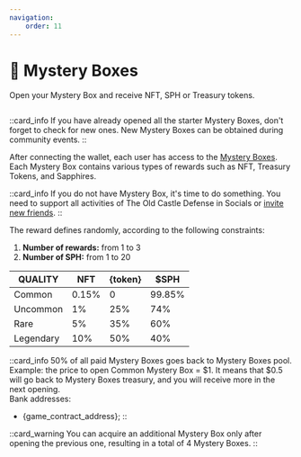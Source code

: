```yaml
---
navigation:
    order: 11
---
```


# 🎁 Mystery Boxes

<p>Open your Mystery Box and receive NFT, SPH or Treasury tokens.</p>

<img src="/assets/docs/.gitbook/assets/mystery_boxes_{blockchain}_{token}.png" alt="">

::card_info
If you have already opened all the starter Mystery Boxes, don't forget to check for new ones. 
New Mystery Boxes can be obtained during community events.
::

<div>

After connecting the wallet, each user has access to 
the <a href="https://theoldcastle.xyz/{blockchain}/{token}/mysterybox" target="_blanc" class="doc-link">Mystery Boxes</a>[](). Each Mystery Box contains various 
types of rewards such as NFT, Treasury Tokens, and Sapphires.
</div>

::card_info
If you do not have Mystery Box, it's time to do something. You need to support all activities of The 
Old Castle Defense in Socials or [invite new friends](decentralized-referral-system-drs.md).
::

<div>

The reward defines randomly, according to the following constraints:
1. **Number of rewards:** from 1 to 3
2. **Number of SPH:** from 1 to 20
</div>

<table class="docs-table">
  <thead>
    <tr>
      <th>QUALITY</th>
      <th>NFT</th>
      <th>{token}</th>
      <th>$SPH</th>
    </tr>
  </thead>
  <tbody>
    <tr>
      <td><span class="docs-mbox common">Common</span></td>
      <td>0.15%</td>
      <td>0</td>
      <td>99.85%</td>
    </tr>
    <tr>
      <td><span class="docs-mbox uncommon">Uncommon</span></td>
      <td>1%</td>
      <td>25%</td>
      <td>74%</td>
    </tr>
    <tr>
      <td><span class="docs-mbox rare">Rare</span></td>
      <td>5%</td>
      <td>35%</td>
      <td>60%</td>
    </tr>
    <tr>
      <td><span class="docs-mbox legendary">Legendary</span></td>
      <td>10%</td>
      <td>50%</td>
      <td>40%</td>
    </tr>
  </tbody>
</table>

::card_info
50% of all paid Mystery Boxes goes back to Mystery Boxes pool. 
Example: the price to open Common Mystery Box = $1. It means that $0.5 will go back to Mystery Boxes 
treasury, and you will receive more in the next opening.\
Bank addresses:
* {game_contract_address};
::

::card_warning
You can acquire an additional Mystery Box only after opening the previous one, resulting in a total 
of 4 Mystery Boxes.
::
